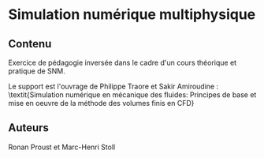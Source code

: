 # Simulation numérique multiphysique

## Contenu

Exercice de pédagogie inversée dans le cadre d'un cours théorique et pratique de SNM.

Le support est l'ouvrage de Philippe Traore et Sakir Amiroudine :
\textit{Simulation numérique en mécanique des fluides: Principes de base et mise en oeuvre de la méthode des volumes finis en CFD}

## Auteurs

Ronan Proust et Marc-Henri Stoll

